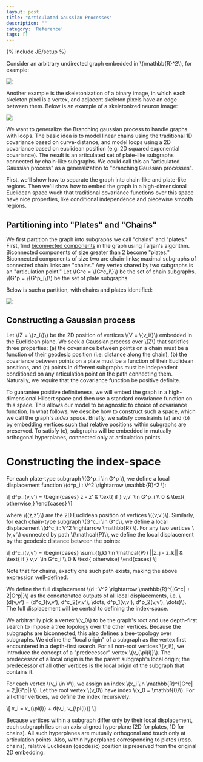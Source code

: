```yaml
---
layout: post
title: "Articulated Gaussian Processes"
description: ""
category: 'Reference'
tags: []
---
```

{% include JB/setup %}

Consider an arbitrary undirected graph embedded in \\(\mathbb{R}^2\\), for example:

![]({{site.baseurl}}/img/2015-01-20-articulated_graph_1.png)

Another example is the skeletonization of a binary image, in which each skeleton pixel is a vertex, and adjacent skeleton pixels have an edge between them.  Below is an example of a skeletonized neuron image:
  
![]({{site.baseurl}}/img/2015-01-20-neuron_skeleton.png)

We want to generalize the Branching gaussian process to handle graphs with loops.  The basic idea is to model linear chains using the traditional 1D covariance based on curve-distance, and model loops using a 2D covariance based on euclidean position (e.g. 2D squared exponential covariance).  The result is an articulated set of plate-like subgraphs connected by  chain-like subgraphs.  We could call this an "articulated Gaussian process" as a generalization to "branching Gaussian processes".

First, we'll show how to separate the graph into chain-like and plate-like regions.  Then we'll show how to embed the graph in a high-dimensional Euclidean space wuch that traditional covariance functions over this space have nice properties, like conditional independence and piecewise smooth regions.

Partitioning into "Plates" and "Chains"
-------------------------------------

We first partition the graph into subgraphs we call "chains" and "plates."  First, find [biconnected components](http://en.wikipedia.org/wiki/Biconnected_component) in the graph using Tarjan's algorithm.  Biconnected components of size greater than 2 become "plates."  Biconnected components of size two are chain-links; maximal subgraphs of connected chain links are "chains."  Any vertex shared by two subgraphs is an "articulation point."  Let \\(G\^c = \\{G\^c\_i\\}\\) be the set of chain subgraphs, \\(G\^p = \\{G\^p\_j\\}\\) be the set of plate subgraphs.

Below is such a partition, with chains and plates identified:

![]({{site.baseurl}}/img/2015-01-20-biconnected_components_reprise.png)


Constructing a Gaussian process
--------------------------------

Let \\(Z = \\{z_i\\}\\) be the 2D position of vertices \\(V = \\{v_i\\}\\) embedded in the Euclidean plane. We seek a Gaussian process over \\(Z\\) that satisfies three properties:  (a) the covariance between points on a chain must be a function of their geodesic position (i.e. distance along the chain), (b) the covariance between points on a plate must be a function of their Euclidean positions, and (c) points in different subgraphs must be independent conditioned on any articulation point on the path connecting them.  Naturally, we require that the covariance function be positive definite.

To guarantee positive definiteness, we will embed the graph in a high-dimensional Hilbert space and then use a standard covariance function on this space.  This allows our model to be agnostic to choice of covariance function.  In what follows, we descibe how to construct such a space, which we call the graph's _index space_.  Briefly, we satisfy constraints (a) and (b) by embedding vertices such that relative positions within subgraphs are preserved.  To satisfy (c), subgraphs will be embedded in mutually orthogonal hyperplanes, connected only at articulation points.    

Constructing the index-space
==============================

For each plate-type subgraph \\(G\^p\_i \in G\^p \\), we define a local displacement function \\(d\^p\_i : V\^2 \rightarrow \mathbb{R}\^2 \\):
    
<div>\[
d^p_i(v,v') = \begin{cases}
    z - z' & \text{ if } v,v' \in G^p_i \\
      0 & \text{ otherwise,}
      \end{cases}
\]
</div>

where \\((z,z')\\) are the 2D Euclidean position of vertices \\((v,v')\\). Similarly, for each chain-type subgraph \\(G\^c\_i \in G\^c\\), we define a local displacement \\(d\^c\_i : V\^2 \rightarrow \mathbb{R} \\).  For any two vertices \\(v,v'\\) connected by path \\(\mathcal{P}\\), we define the local displacement by the geodesic distance between the points:

<div>\[
  d^c_i(v,v') = \begin{cases}
    \sum_{(j,k) \in \mathcal{P}} ||z_j - z_k|| & \text{ if } v,v' \in G^c_i \\
      0 & \text{ otherwise}
      \end{cases}
  \]
  </div>

Note that for chains, exactly one such path exists, making the above expression well-defined. 

We define the full displacement \\(d : V\^2 \rightarrow \mathbb{R}\^{|G\^c| + 2|G\^p|}\\) as the concatenated outputs of all local displacements, i.e. \\(d(v,v') = (d\^c\_1(v,v'), d\^c\_2(v,v'), \dots, d\^p\_1(v,v'), d\^p\_2(v,v'), \dots)\\).  The full displacement will be central to defining the index-space.

We arbitrarilly pick a vertex \\(v\_0\\) to be the graph's root and use depth-first search to impose a tree topology over the other vertices.  Because the subgraphs are biconnected, this also defines a tree-topology over subgraphs.  We define the "local origin" of a subgraph as the vertex first encountered in a depth-first search.    For all non-root vertices \\(v_i\\), we introduce the concept of a "predecessor" vertex \\(v_{\pi(i)}\\).  The predecessor of a local origin is the the parent subgraph's local origin; the predecessor of all other vertices is the local origin of the subgraph that contains it.

For each vertex \\(v\_i \in V\\), we assign an index \\(x\_i \in \mathbb{R}\^{|G\^c| + 2\,|G\^p|} \\).  Let the root vertex \\(v_0\\) have index \\(x_0 = \mathbf{0}\\).  For all other vertices, we define the index recursively:

<div>
\[
  x_i = x_{\pi(i)} + d(v_i, v_{\pi(i)})
\]
</div>


Because vertices within a subgraph differ only by their local displacement, each subgraph lies on an axis-aligned hyperplane (2D for plates, 1D for chains).  All such hyperplanes are mutually orthogonal and touch only at articulation points.  Also, within hyperplanes corresponding to plates (resp. chains), relative Euclidean (geodesic) position is preserved from the original 2D embedding.


